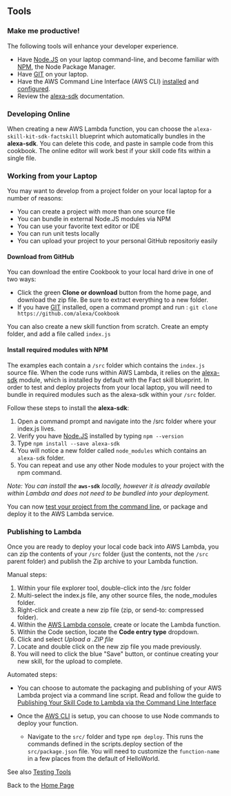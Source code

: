 ## Tools <a id="title"></a>
### Make me productive!

The following tools will enhance your developer experience.

* Have [Node.JS](https://nodejs.org/en/) on your laptop command-line, and become familiar with [NPM](https://www.npmjs.com), the Node Package Manager.
* Have [GIT](https://git-scm.com/downloads) on your laptop.
* Have the AWS Command Line Interface (AWS CLI) [installed](http://docs.aws.amazon.com/cli/latest/userguide/installing.html) and [configured](https://developer.amazon.com/blogs/post/Tx1UE9W1NQ0GYII/publishing-your-skill-code-to-lambda-via-the-command-line-interface).
* Review the [alexa-sdk](https://www.npmjs.com/package/alexa-sdk) documentation.

### Developing Online
When creating a new AWS Lambda function, you can choose the ```alexa-skill-kit-sdk-factskill``` blueprint which automatically bundles in the **alexa-sdk**.  You can delete this code, and paste in sample code from this cookbook.
The online editor will work best if your skill code fits within a single file.


### Working from your Laptop
You may want to develop from a project folder on your local laptop for a number of reasons:
 * You can create a project with more than one source file
 * You can bundle in external Node.JS modules via NPM
 * You can use your favorite text editor or IDE
 * You can run unit tests locally
 * You can upload your project to your personal GitHub repositoriy easily


#### Download from GitHub
You can download the entire Cookbook to your local hard drive in one of two ways:
* Click the green **Clone or download** button from the home page, and download the zip file.  Be sure to extract everything to a new folder.
* If you have [GIT](https://git-scm.com/downloads) installed, open a command prompt and run : ```git clone https://github.com/alexa/Cookbook```

You can also create a new skill function from scratch.  Create an empty folder, and add a file called ```index.js```


#### Install required modules with NPM
The examples each contain a ```/src``` folder which contains the ```index.js``` source file.
When the code runs within AWS Lambda, it relies on the [alexa-sdk](https://www.npmjs.com/package/alexa-sdk) module, which is installed by default with the Fact skill blueprint.
In order to test and deploy projects from your local laptop, you will need to bundle in required modules such as the alexa-sdk within your ```/src``` folder.

Follow these steps to install the **alexa-sdk**:

1. Open a command prompt and navigate into the /src folder where your index.js lives.
1. Verify you have [Node.JS](https://nodejs.org/en/) installed by typing ```npm --version```
1. Type ```npm install --save alexa-sdk```
1. You will notice a new folder called ```node_modules``` which contains an ```alexa-sdk``` folder.
1. You can repeat and use any other Node modules to your project with the npm command.

 *Note: You can install the*  **```aws-sdk```**  *locally, however it is already available within Lambda and does not need to be bundled into your deployment.*

You can now [test your project from the command line](../Testing#title), or package and deploy it to the AWS Lambda service.


### Publishing to Lambda

Once you are ready to deploy your local code back into AWS Lambda, you can zip the contents of your ```/src``` folder (just the contents, not the ```/src``` parent folder) and publish the Zip archive to your Lambda function.

Manual steps:

1. Within your file explorer tool, double-click into the /src folder
1. Multi-select the index.js file, any other source files, the node_modules folder.
1. Right-click and create a new zip file (zip, or send-to: compressed folder).
1. Within the [AWS Lambda console](https://console.aws.amazon.com/lambda/home?#/functions?display=list), create or locate the Lambda function.
1. Within the Code section, locate the **Code entry type** dropdown.
1. Click and select *Upload a .ZIP file*
1. Locate and double click on the new zip file you made previously.
1. You will need to click the blue "Save" button, or continue creating your new skill, for the upload to complete.

Automated steps:
* You can choose to automate the packaging and publishing of your AWS Lambda project via a command line script.
Read and follow the guide to [Publishing Your Skill Code to Lambda via the Command Line Interface](https://developer.amazon.com/blogs/post/Tx1UE9W1NQ0GYII/publishing-your-skill-code-to-lambda-via-the-command-line-interface)

* Once the [AWS CLI](http://docs.aws.amazon.com/cli/latest/userguide/installing.html) is setup, you can choose to use Node commands to deploy your function.
  * Navigate to the ```src/``` folder and type ```npm deploy```.  This runs the commands defined in the scripts.deploy section of the ```src/package.json``` file.  You will need to customize the ```function-name``` in a few places from the default of HelloWorld.


See also [Testing Tools](../Testing#title)

Back to the [Home Page](../README.md#title)


